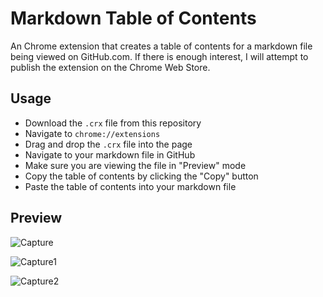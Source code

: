 # Markdown Table of Contents
An Chrome extension that creates a table of contents for a markdown file being viewed on GitHub.com.
If there is enough interest, I will attempt to publish the extension on the Chrome Web Store. 
## Usage
- Download the `.crx` file from this repository
- Navigate to `chrome://extensions`
- Drag and drop the `.crx` file into the page 
- Navigate to your markdown file in GitHub
- Make sure you are viewing the file in "Preview" mode
- Copy the table of contents by clicking the "Copy" button
- Paste the table of contents into your markdown file

## Preview

![Capture](https://github.com/nboehlje/Markdown-Table-of-Contents/assets/129898106/151333ae-409b-4979-a597-b7850b0ed585)

![Capture1](https://github.com/nboehlje/Markdown-Table-of-Contents/assets/129898106/6cc2acc4-d7b6-4453-ad4e-fe6be077e430)

![Capture2](https://github.com/nboehlje/Markdown-Table-of-Contents/assets/129898106/cf0b7e08-cda2-42ff-8cbd-4854df8ffa04)
